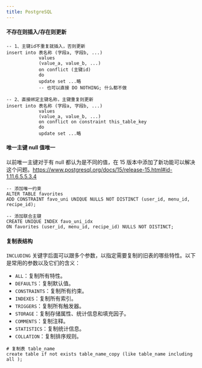 ```yaml
---
title: PostgreSQL
---
```


#### 不存在则插入/存在则更新

```
-- 1、主键id不重复就插入，否则更新
insert into 表名称 (字段a, 字段b, ...)
            values
            (value_a, value_b, ...)
            on conflict (主键id)
            do
            update set ...略
            -- 也可以直接 DO NOTHING; 什么都不做

-- 2、直接绑定主键名称，主键重复则更新
insert into 表名称 (字段a, 字段b, ...)
            values
            (value_a, value_b, ...)
            on conflict on constraint this_table_key
            do
            update set ...略
```

#### 唯一主键 null 值唯一

以前唯一主键对于有 null 都认为是不同的值，在 15 版本中添加了新功能可以解决这个问题。https://www.postgresql.org/docs/15/release-15.html#id-1.11.6.5.5.3.4

```
-- 添加唯一约束
ALTER TABLE favorites
ADD CONSTRAINT favo_uni UNIQUE NULLS NOT DISTINCT (user_id, menu_id, recipe_id);

-- 添加联合主键
CREATE UNIQUE INDEX favo_uni_idx
ON favorites (user_id, menu_id, recipe_id) NULLS NOT DISTINCT;
```

#### 复制表结构

`INCLUDING` 关键字后面可以跟多个参数，以指定需要复制的旧表的哪些特性。以下是常用的参数以及它们的含义：

- `ALL`：复制所有特性。
- `DEFAULTS`：复制默认值。
- `CONSTRAINTS`：复制所有约束。
- `INDEXES`：复制所有索引。
- `TRIGGERS`：复制所有触发器。
- `STORAGE`：复制存储属性、统计信息和填充因子。
- `COMMENTS`：复制注释。
- `STATISTICS`：复制统计信息。
- `COLLATION`：复制排序规则。

```
# 复制表 table_name 
create table if not exists table_name_copy (like table_name including all );
```

